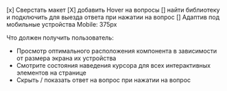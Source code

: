 [x] Сверстать макет 
[X] добавить Hover на вопросы
[] найти библиотеку и подключить для выезда ответа при нажатии на вопрос
[] Адаптив под мобильные устройства Mobile: 375px 


Что должен получить пользователь:
- Просмотр оптимального расположения компонента в зависимости от размера экрана их устройства
- Смотрите состояния наведения курсора для всех интерактивных элементов на странице
- Скрыть / показать ответ на вопрос при нажатии на вопрос